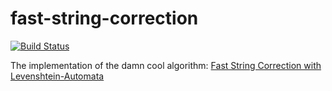 # fast-string-correction

[![Build Status](https://travis-ci.org/itdraft/levenshtein-automaton.svg?branch=develop)](https://travis-ci.org/itdraft/levenshtein-automaton)

The implementation of the damn cool algorithm: [Fast String Correction with Levenshtein-Automata](http://bit.ly/1kmvY8x)
